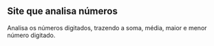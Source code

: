 ## Site que analisa números
Analisa os números digitados, trazendo a soma, média, maior e menor número digitado.